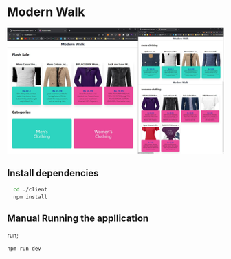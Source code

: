#  Modern Walk
![My Image](ModernWalk.png)

##  Install dependencies

```bash
  cd ./client
  npm install
```

## Manual Running the appllication

run;

```bash
npm run dev
```